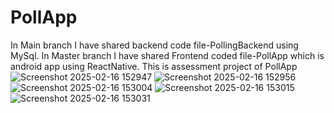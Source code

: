 # PollApp 
In Main branch I have shared backend code file-PollingBackend using MySql.
In Master branch I have shared Frontend coded file-PollApp which is android app using ReactNative.
This is assessment project of PollApp
![Screenshot 2025-02-16 152947](https://github.com/user-attachments/assets/0e45eda4-85af-4619-9b03-d8a8c96fc9be)
![Screenshot 2025-02-16 152956](https://github.com/user-attachments/assets/f435d7cf-e5a6-4c4c-8492-fda63ada9a7e)
![Screenshot 2025-02-16 153004](https://github.com/user-attachments/assets/19aa40aa-aef8-49a4-b0fc-5cac54056548)
![Screenshot 2025-02-16 153015](https://github.com/user-attachments/assets/a555fda5-4ccb-4bb5-9409-42c0b19c3c76)
![Screenshot 2025-02-16 153031](https://github.com/user-attachments/assets/93942695-6f81-4cab-a36f-4dd9e0b28394)
